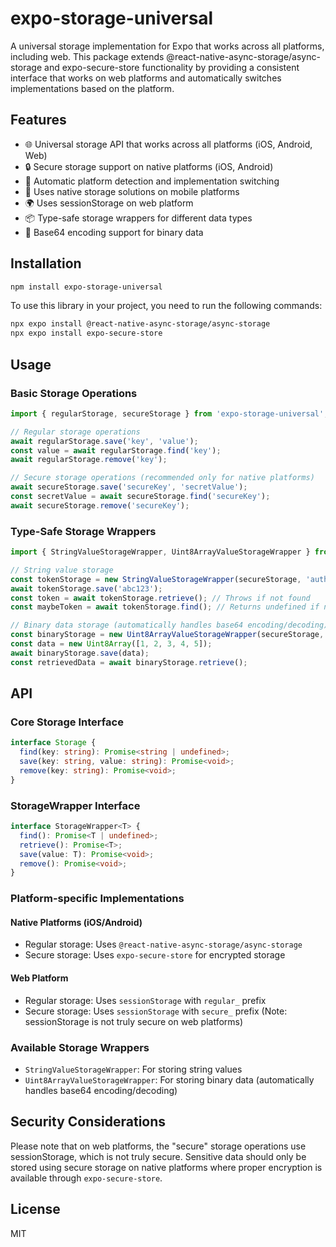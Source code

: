 # expo-storage-universal

A universal storage implementation for Expo that works across all platforms, including web. This package extends @react-native-async-storage/async-storage and expo-secure-store functionality by providing a consistent interface that works on web platforms and automatically switches implementations based on the platform.

## Features

- 🌐 Universal storage API that works across all platforms (iOS, Android, Web)
- 🔒 Secure storage support on native platforms (iOS, Android)
- 🔄 Automatic platform detection and implementation switching
- 📱 Uses native storage solutions on mobile platforms
- 🌍 Uses sessionStorage on web platform
- 📦 Type-safe storage wrappers for different data types
- 🔐 Base64 encoding support for binary data

## Installation

```bash
npm install expo-storage-universal
```

To use this library in your project, you need to run the following commands:

```bash
npx expo install @react-native-async-storage/async-storage
npx expo install expo-secure-store
```

## Usage

### Basic Storage Operations

```typescript
import { regularStorage, secureStorage } from 'expo-storage-universal';

// Regular storage operations
await regularStorage.save('key', 'value');
const value = await regularStorage.find('key');
await regularStorage.remove('key');

// Secure storage operations (recommended only for native platforms)
await secureStorage.save('secureKey', 'secretValue');
const secretValue = await secureStorage.find('secureKey');
await secureStorage.remove('secureKey');
```

### Type-Safe Storage Wrappers

```typescript
import { StringValueStorageWrapper, Uint8ArrayValueStorageWrapper } from 'expo-storage-universal';

// String value storage
const tokenStorage = new StringValueStorageWrapper(secureStorage, 'auth-token');
await tokenStorage.save('abc123');
const token = await tokenStorage.retrieve(); // Throws if not found
const maybeToken = await tokenStorage.find(); // Returns undefined if not found

// Binary data storage (automatically handles base64 encoding/decoding)
const binaryStorage = new Uint8ArrayValueStorageWrapper(secureStorage, 'binary-data');
const data = new Uint8Array([1, 2, 3, 4, 5]);
await binaryStorage.save(data);
const retrievedData = await binaryStorage.retrieve();
```

## API

### Core Storage Interface

```typescript
interface Storage {
  find(key: string): Promise<string | undefined>;
  save(key: string, value: string): Promise<void>;
  remove(key: string): Promise<void>;
}
```

### StorageWrapper Interface

```typescript
interface StorageWrapper<T> {
  find(): Promise<T | undefined>;
  retrieve(): Promise<T>;
  save(value: T): Promise<void>;
  remove(): Promise<void>;
}
```

### Platform-specific Implementations

#### Native Platforms (iOS/Android)
- Regular storage: Uses `@react-native-async-storage/async-storage`
- Secure storage: Uses `expo-secure-store` for encrypted storage

#### Web Platform
- Regular storage: Uses `sessionStorage` with `regular_` prefix
- Secure storage: Uses `sessionStorage` with `secure_` prefix (Note: sessionStorage is not truly secure on web platforms)

### Available Storage Wrappers
- `StringValueStorageWrapper`: For storing string values
- `Uint8ArrayValueStorageWrapper`: For storing binary data (automatically handles base64 encoding/decoding)

## Security Considerations

Please note that on web platforms, the "secure" storage operations use sessionStorage, which is not truly secure. Sensitive data should only be stored using secure storage on native platforms where proper encryption is available through `expo-secure-store`.

## License

MIT

